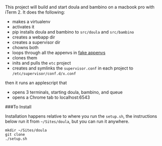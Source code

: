 This project will build and start doula and bambino on a macbook pro with iTerm 2.  It does the following:

* makes a virtualenv
* activates it
* pip installs doula and bambino to `src/doula` and `src/bambino`
* creates a webapp dir
* creates a supervisor dir
* chowns both
* loops through all the appenvs in [fake appenvs](http://code.corp.surveymonkey.com/doula)
* clones them
* inits and pulls the `etc` project
* creates and symlinks the `supervisor.conf` in each project to `/etc/supervisor/conf.d/x.conf`

then it runs an applescript that

* opens 3 terminals, starting doula, bambino, and queue
* opens a Chrome tab to localhost:6543

###To Install

Installation happens relative to where you run the `setup.sh`, the instructions below run it from `~/Sites/doula`, but you can run it anywhere.

    mkdir ~/Sites/doula
    git clone 
    ./setup.sh
    
  